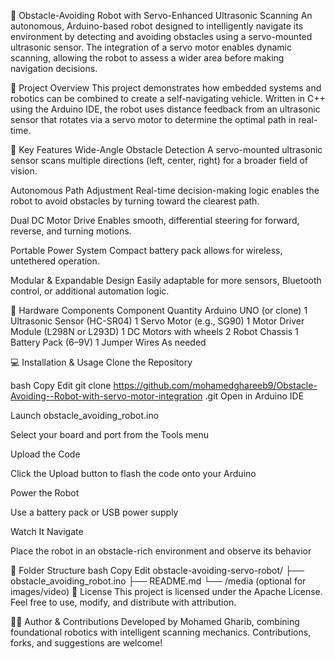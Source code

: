 🤖 Obstacle-Avoiding Robot with Servo-Enhanced Ultrasonic Scanning
An autonomous, Arduino-based robot designed to intelligently navigate its environment by detecting and avoiding obstacles using a servo-mounted ultrasonic sensor. The integration of a servo motor enables dynamic scanning, allowing the robot to assess a wider area before making navigation decisions.

🔧 Project Overview
This project demonstrates how embedded systems and robotics can be combined to create a self-navigating vehicle. Written in C++ using the Arduino IDE, the robot uses distance feedback from an ultrasonic sensor that rotates via a servo motor to determine the optimal path in real-time.

🎯 Key Features
Wide-Angle Obstacle Detection
A servo-mounted ultrasonic sensor scans multiple directions (left, center, right) for a broader field of vision.

Autonomous Path Adjustment
Real-time decision-making logic enables the robot to avoid obstacles by turning toward the clearest path.

Dual DC Motor Drive
Enables smooth, differential steering for forward, reverse, and turning motions.

Portable Power System
Compact battery pack allows for wireless, untethered operation.

Modular & Expandable Design
Easily adaptable for more sensors, Bluetooth control, or additional automation logic.

🧰 Hardware Components
Component	Quantity
Arduino UNO (or clone)	1
Ultrasonic Sensor (HC-SR04)	1
Servo Motor (e.g., SG90)	1
Motor Driver Module (L298N or L293D)	1
DC Motors with wheels	2
Robot Chassis	1
Battery Pack (6–9V)	1
Jumper Wires	As needed

💻 Installation & Usage
Clone the Repository

bash
Copy
Edit
git clone https://github.com/mohamedghareeb9/Obstacle-Avoiding--Robot-with-servo-motor-integration
.git
Open in Arduino IDE

Launch obstacle_avoiding_robot.ino

Select your board and port from the Tools menu

Upload the Code

Click the Upload button to flash the code onto your Arduino

Power the Robot

Use a battery pack or USB power supply

Watch It Navigate

Place the robot in an obstacle-rich environment and observe its behavior

📁 Folder Structure
bash
Copy
Edit
obstacle-avoiding-servo-robot/
├── obstacle_avoiding_robot.ino
├── README.md
└── /media (optional for images/video)
📜 License
This project is licensed under the Apache License.
Feel free to use, modify, and distribute with attribution.

🙋‍♂️ Author & Contributions
Developed by Mohamed Gharib, combining foundational robotics with intelligent scanning mechanics.
Contributions, forks, and suggestions are welcome!
